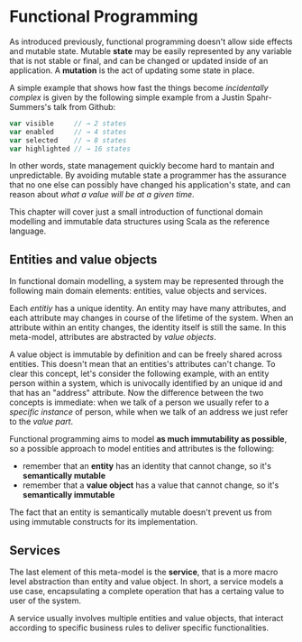 # Functional Programming

As introduced previously, functional programming doesn't allow side effects and mutable state. Mutable **state** may be easily represented by any variable that is not stable or final, and can be changed or updated inside of an application. A **mutation** is the act of updating some state in place.

A simple example that shows how fast the things become *incidentally complex* is given by the following simple example from a Justin Spahr-Summers's talk from Github:

```scala
var visible     // → 2 states
var enabled     // → 4 states
var selected    // → 8 states
var highlighted // → 16 states
```

In  other words, state management quickly become hard to mantain and unpredictable. By avoiding mutable state a programmer has the assurance that no one else can possibly have changed his application's state, and can reason about *what a value will be at a given time*.

This chapter will cover just a small introduction of functional domain modelling and immutable data structures using Scala as the reference language.

## Entities and value objects
In functional domain modelling, a system may be represented through the following main domain elements: entities, value objects and services.

Each *entitiy* has a unique identity. An entity may have many attributes, and each attribute may changes in course of the lifetime of the system. When an attribute within an entity changes, the identity itself is still the same. In this meta-model, attributes are abstracted by *value objects*.

A value object is immutable by definition and can be freely shared across entities. This doesn't mean that an entities's attributes can't change.
To clear this concept, let's consider the following example, with an entity person within a system, which is univocally identified by an unique id and that has an "address" attribute. Now the difference between the two concepts is immediate: when we talk of a person we usually refer to a *specific instance* of person, while when we talk of an address we just refer to the *value part*.

Functional programming aims to model **as much immutability as possible**, so a possible approach to model entities and attributes is the following:
- remember that an **entity** has an identity that cannot change, so it's **semantically mutable**
- remember that a **value object** has a value that cannot change, so it's **semantically immutable**

The fact that an entity is semantically mutable doesn't prevent us from using immutable constructs for its implementation.

## Services

The last element of this meta-model is the **service**, that is a more macro level abstraction than entity and value object. In short, a service models a use case, encapsulating a complete operation that has a certaing value to user of the system.

A service usually involves multiple entities and value objects, that interact according to specific business rules to deliver specific functionalities.

